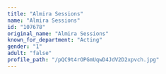 ```yaml
---
title: "Almira Sessions"
name: "Almira Sessions"
id: "107678"
original_name: "Almira Sessions"
known_for_department: "Acting"
gender: "1"
adult: "false"
profile_path: "/pQC9t4rOPGmUqwD4JdV2D2xpvch.jpg"
---
```

